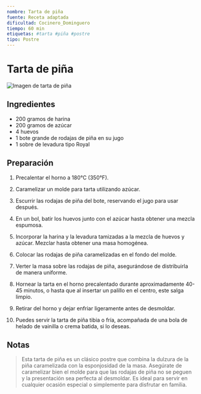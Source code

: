 ```yaml
---
nombre: Tarta de piña
fuente: Receta adaptada
dificultad: Cocinero_Dominguero
tiempo: 60 min
etiquetas: #tarta #piña #postre
tipo: Postre
---
```


# Tarta de piña

![Imagen de tarta de piña](img/tarta-piña.jpg)

## Ingredientes

- 200 gramos de harina
- 200 gramos de azúcar
- 4 huevos
- 1 bote grande de rodajas de piña en su jugo
- 1 sobre de levadura tipo Royal

## Preparación

1. Precalentar el horno a 180°C (350°F). 

2. Caramelizar un molde para tarta utilizando azúcar.

3. Escurrir las rodajas de piña del bote, reservando el jugo para usar después.

4. En un bol, batir los huevos junto con el azúcar hasta obtener una mezcla espumosa.

5. Incorporar la harina y la levadura tamizadas a la mezcla de huevos y azúcar. Mezclar hasta obtener una masa homogénea.

6. Colocar las rodajas de piña caramelizadas en el fondo del molde.

7. Verter la masa sobre las rodajas de piña, asegurándose de distribuirla de manera uniforme.

8. Hornear la tarta en el horno precalentado durante aproximadamente 40-45 minutos, o hasta que al insertar un palillo en el centro, este salga limpio.

9. Retirar del horno y dejar enfriar ligeramente antes de desmoldar.

10. Puedes servir la tarta de piña tibia o fría, acompañada de una bola de helado de vainilla o crema batida, si lo deseas.

## Notas

> Esta tarta de piña es un clásico postre que combina la dulzura de la piña caramelizada con la esponjosidad de la masa. Asegúrate de caramelizar bien el molde para que las rodajas de piña no se peguen y la presentación sea perfecta al desmoldar. Es ideal para servir en cualquier ocasión especial o simplemente para disfrutar en familia.